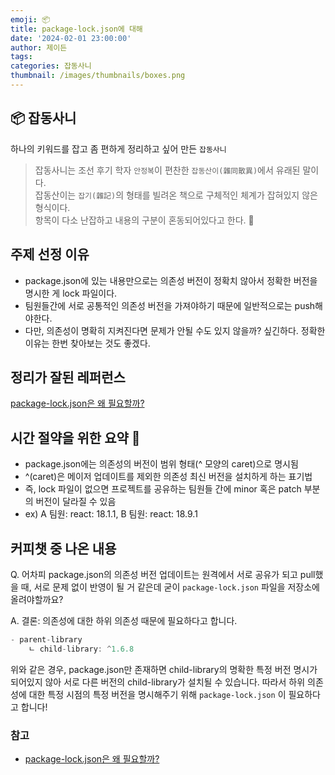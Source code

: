 ```yaml
---
emoji: 📦
title: package-lock.json에 대해
date: '2024-02-01 23:00:00'
author: 제이든
tags:
categories: 잡동사니
thumbnail: /images/thumbnails/boxes.png
---
```


## 📦 잡동사니

하나의 키워드를 잡고 좀 편하게 정리하고 싶어 만든 `잡동사니`<br/>

> 잡동사니는 조선 후기 학자 `안정복`이 편찬한 `잡동산이(雜同散異)`에서 유래된 말이다.<br/>
> 잡동산이는 `잡기(雜記)`의 형태를 빌려온 책으로 구체적인 체계가 잡혀있지 않은 형식이다.<br/>
> 항목이 다소 난잡하고 내용의 구분이 혼동되어있다고 한다. 🤣

## 주제 선정 이유

- package.json에 있는 내용만으로는 의존성 버전이 정확치 않아서 정확한 버전을 명시한 게 lock 파일이다.
- 팀원들간에 서로 공통적인 의존성 버전을 가져야하기 때문에 일반적으로는 push해야한다.
- 다만, 의존성이 명확히 지켜진다면 문제가 안될 수도 있지 않을까? 싶긴하다. 정확한 이유는 한번 찾아보는 것도 좋겠다.

## 정리가 잘된 레퍼런스

[package-lock.json은 왜 필요할까?](https://hyunjun19.github.io/2018/03/23/package-lock-why-need/)

## 시간 절약을 위한 요약 🤩

- package.json에는 의존성의 버전이 범위 형태(^ 모양의 caret)으로 명시됨
- ^(caret)은 메이저 업데이트를 제외한 의존성 최신 버전을 설치하게 하는 표기법
- 즉, lock 파일이 없으면 프로젝트를 공유하는 팀원들 간에 minor 혹은 patch 부분의 버전이 달라질 수 있음
- ex) A 팀원: react: 18.1.1, B 팀원: react: 18.9.1

## 커피챗 중 나온 내용

Q. 어차피 package.json의 의존성 버전 업데이트는 원격에서 서로 공유가 되고 pull했을 때, 서로 문제 없이 반영이 될 거 같은데 굳이 `package-lock.json` 파일을 저장소에 올려야할까요?

A. 결론: 의존성에 대한 하위 의존성 때문에 필요하다고 합니다.

```jsx
- parent-library
	ㄴ child-library: ^1.6.8
```

위와 같은 경우, package.json만 존재하면 child-library의 명확한 특정 버전 명시가 되어있지 않아 서로 다른 버전의 child-library가 설치될 수 있습니다. 따라서 하위 의존성에 대한 특정 시점의 특정 버전을 명시해주기 위해 `package-lock.json` 이 필요하다고 합니다!

### 참고

- [package-lock.json은 왜 필요할까?](https://hyunjun19.github.io/2018/03/23/package-lock-why-need/)
